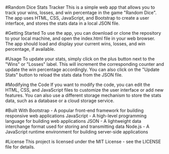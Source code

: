 #Random Dice Stats Tracker
This is a simple web app that allows you to track your wins, losses, and win percentage in the game "Random Dice". The app uses HTML, CSS, JavaScript, and Bootstrap to create a user interface, and stores the stats data in a local JSON file.

#Getting Started
To use the app, you can download or clone the repository to your local machine, and open the index.html file in your web browser. The app should load and display your current wins, losses, and win percentage, if available.

#Usage
To update your stats, simply click on the plus button next to the "Wins" or "Losses" label. This will increment the corresponding counter and update the win percentage accordingly. You can also click on the "Update Stats" button to reload the stats data from the JSON file.

#Modifying the Code
If you want to modify the code, you can edit the HTML, CSS, and JavaScript files to customize the user interface or add new features. You can also use a different storage mechanism to store the stats data, such as a database or a cloud storage service.

#Built With
Bootstrap - A popular front-end framework for building responsive web applications
JavaScript - A high-level programming language for building web applications
JSON - A lightweight data interchange format used for storing and transmitting data
Node.js - A JavaScript runtime environment for building server-side applications

#License
This project is licensed under the MIT License - see the LICENSE file for details.
